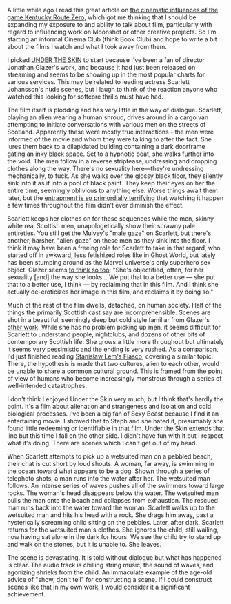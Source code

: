 [1]: http://venuspatrol.com/2014/05/venus-patrol-presents-kentucky-route-zero-guide-film/
[2]: http://io9.com/under-the-skin-is-about-de-eroticizing-scarlett-johan-1556420016
[3]: https://www.youtube.com/watch?v=4HeO10QoN5o
[4]: https://www.youtube.com/watch?v=IBH97ma9YiI
[5]: http://en.wikipedia.org/wiki/Fiasco_(novel)
[6]: http://www.imdb.com/title/tt1441395/

A little while ago I read this great article on [the cinematic influences of the game Kentucky Route Zero][1], which got me thinking that I should be expanding my exposure to and ability to talk about film, particularly with regard to influencing work on Moonshot or other creative projects.  So I'm starting an informal Cinema Club (think Book Club) and hope to write a bit about the films I watch and what I took away from them.

<!--BREAK-->

I picked [UNDER THE SKIN][6] to start because I've been a fan of director Jonathan Glazer's work, and because it had just been released on streaming and seems to be showing up in the most popular charts for various services.  This may be related to leading actress Scarlett Johansson's nude scenes, but I laugh to think of the reaction anyone who watched this looking for softcore thrills must have had.

The film itself is plodding and has very little in the way of dialogue.  Scarlett, playing an alien wearing a human shroud, drives around in a cargo van attempting to initiate conversations with various men on the streets of Scotland.  Apparently these were mostly true interactions - the men were informed of the movie and whom they were talking to after the fact.  She lures them back to a dilapidated building containing a dark doorframe gating an inky black space.  Set to a hypnotic beat, she walks further into the void. The men follow in a reverse striptease, undressing and dropping clothes along the way.  There's no sexuality here&mdash;they're undressing mechanically, to fuck.  As she walks over the glossy black floor, they silently sink into it as if into a pool of black paint.  They keep their eyes on her the entire time, seemingly oblivious to anything else. Worse things await them later, but the [entrapment is so primordially terrifying][3] that watching it happen a few times throughout the film didn't ever diminish the effect.

Scarlett keeps her clothes on for these sequences while the men, skinny white real Scottish men, unapologetically show their scrawny pale entireties.  You still get the Mulvey's "male gaze" on Scarlett, but there's another, harsher, "alien gaze" on these men as they sink into the floor.  I think it may have been a freeing role for Scarlett to take in that regard, who started off in awkward, less fetishized roles like in Ghost World, but lately has been stumping around as the Marvel universe's only superhero sex object.  Glazer seems [to think so too][2]:  "She's objectified, often, for her sexuality \[and\] the way she looks... We put that to a better use — she put that to a better use, I think — by reclaiming that in this film. And I think she actually de-eroticizes her image in this film, and reclaims it by doing so."

Much of the rest of the film dwells, detached, on human society.  Half of the things the primarily Scottish cast say are incomprehensible. Scenes are shot in a beautiful, seemingly deep but cold style familiar from Glazer's [other work][4].  While she has no problem picking up men, it seems difficult for Scarlett to understand people, nightclubs, and dozens of other bits of contemporary Scottish life.  She grows a little more throughout but ultimately it seems very pessimistic and the ending is very rushed.  As a comparison, I'd just finished reading [Stanisław Lem's Fiasco][5], covering a similar topic.  There, the hypothesis is made that two cultures, alien to each other, would be unable to share a common cultural ground. This is framed from the point of view of humans who become increasingly monstrous through a series of well-intended catastrophes.  

I don't think I enjoyed Under the Skin very much, but I think that's hardly the point.  It's a film about alienation and strangeness and isolation and cold biological processes.  I've been a big fan of Sexy Beast because I find it an entertaining movie.  I showed that to Steph and she hated it, presumably she found little redeeming or identifiable in that film.  Under the Skin extends that line but this time I fall on the other side.  I didn't have fun with it but I respect what it's doing.  There are scenes which I can't get out of my head.

When Scarlett attempts to pick up a wetsuited man on a pebbled beach, their chat is cut short by loud shouts.  A woman, far away, is swimming in the ocean toward what appears to be a dog.  Shown through a series of telephoto shots, a man runs into the water after her. The wetsuited man follows.  An intense series of waves pushes all of the swimmers toward large rocks.  The woman's head disappears below the water.  The wetsuited man pulls the man onto the beach and collapses from exhaustion.  The rescued man runs back into the water toward the woman.  Scarlett walks up to the wetsuited man and hits his head with a rock.  She drags him away, past a hysterically screaming child sitting on the pebbles.  Later, after dark, Scarlett returns for the wetsuited man's clothes.  She ignores the child, still wailing, now having sat alone in the dark for hours.  We see the child try to stand up and walk on the stones, but it is unable to.  She leaves.

The scene is devastating.  It is told without dialogue but what has happened is clear.  The audio track is chilling string music, the sound of waves, and agonizing shrieks from the child.  An immaculate example of the age-old advice of "show, don't tell" for constructing a scene.  If I could construct scenes like that in my own work, I would consider it a significant achievement.
